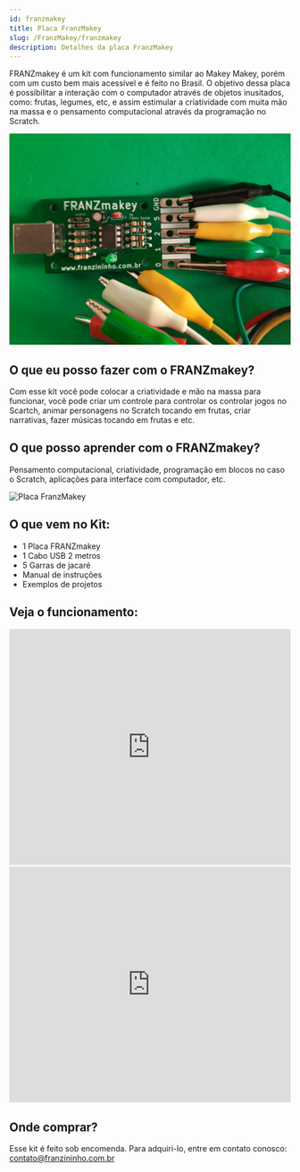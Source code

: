 ```yaml
---
id: franzmakey
title: Placa FranzMakey
slug: /FranzMakey/franzmakey
description: Detalhes da placa FranzMakey
---
```



FRANZmakey é um kit com funcionamento similar ao Makey Makey, porém com um custo bem mais acessível e é feito no Brasil. O objetivo dessa placa é possibilitar a interação com o computador através de objetos inusitados, como: frutas, legumes, etc, e assim estimular a criatividade com muita mão na massa e o pensamento computacional através da programação no Scratch.

![Placa FranzMakey](img/kit-FranzMakey.jpeg)

## O que eu posso fazer com o FRANZmakey?

Com esse kit você pode colocar a criatividade e mão na massa para funcionar, você pode criar um controle para controlar os controlar jogos no Scartch, animar personagens no Scratch tocando em frutas, criar narrativas, fazer músicas tocando em frutas e etc.


## O que posso aprender com o FRANZmakey?

Pensamento computacional, criatividade, programação em blocos no caso o Scratch, aplicações para interface com computador, etc.

![Placa FranzMakey](img/kit-franzmakey-frutas.JPG)

## O que vem no Kit:

- 1 Placa FRANZmakey
- 1 Cabo USB 2 metros
- 5 Garras de jacaré
- Manual de instruções
- Exemplos de projetos

## Veja o funcionamento:

<iframe width="100%" height="422" src="https://www.youtube.com/embed/1Ef_uA7mybc" title="YouTube video player" frameborder="0" allow="accelerometer; autoplay; clipboard-write; encrypted-media; gyroscope; picture-in-picture" allowfullscreen></iframe>

<iframe width="100%" height="422" src="https://www.youtube.com/embed/KfDgfVB0vzc" title="YouTube video player" frameborder="0" allow="accelerometer; autoplay; clipboard-write; encrypted-media; gyroscope; picture-in-picture" allowfullscreen></iframe>

## Onde comprar?

Esse kit é feito sob encomenda. Para adquiri-lo, entre em contato conosco: [contato@franzininho.com.br﻿](mailto:contato@franzininho.com.br﻿)
